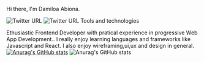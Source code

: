  Hi there, I'm Damiloa Abiona.
 
   ![Twitter URL](https://img.shields.io/twitter/url?color=k&label=LINKEDIN&logo=LINKEDIN&style=for-the-badge&url=https%3A%2F%2Fwww.linkedin.com%2Fin%2Fdamilola-abiona-2990781b4%2F)
  ![Twitter URL](https://img.shields.io/twitter/url?color=gr&logo=twitter&style=for-the-badge&url=https%3A%2F%2Ftwitter.com%2FDamilolaAbiona8)
 Tools and technologies



 Ethusiastic Frontend Developer with pratical experience in progressive Web App Development.. I really enjoy learning languages and frameworks like Javascript  and React. I also enjoy wireframing,ui,ux and design in general.
 [![Anurag's GitHub stats](https://github-readme-stats.vercel.app/api?username=DamilolaAbiona&show_icons=true&theme=radical)](https://github.com/anuraghazra/github-readme-stats)
 ![Anurag's GitHub stats](https://github-readme-stats.vercel.app/api?username=DamilolaAbionaa&show_icons=true&theme=radical)

